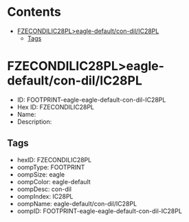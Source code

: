 



Contents
========

* [FZECONDILIC28PL>eagle-default/con-dil/IC28PL](#fzecondilic28pleagle-defaultcon-dilic28pl)
	* [Tags](#tags)

# FZECONDILIC28PL>eagle-default/con-dil/IC28PL

- ID: FOOTPRINT-eagle-eagle-default-con-dil-IC28PL
- Hex ID: FZECONDILIC28PL
- Name: 
- Description: 

## Tags

- hexID: FZECONDILIC28PL
- oompType: FOOTPRINT
- oompSize: eagle
- oompColor: eagle-default
- oompDesc: con-dil
- oompIndex: IC28PL
- oompName: eagle-default/con-dil/IC28PL
- oompID: FOOTPRINT-eagle-eagle-default-con-dil-IC28PL
